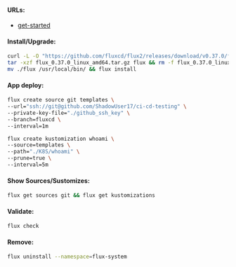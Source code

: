 #### URLs:
- [get-started](https://fluxcd.io/flux/get-started/)

#### Install/Upgrade:
```bash
curl -L -O "https://github.com/fluxcd/flux2/releases/download/v0.37.0/flux_0.37.0_linux_amd64.tar.gz" && \
tar -xzf flux_0.37.0_linux_amd64.tar.gz flux && rm -f flux_0.37.0_linux_amd64.tar.gz && \
mv ./flux /usr/local/bin/ && flux install
```

#### App deploy:
```bash
flux create source git templates \
--url="ssh://git@github.com/ShadowUser17/ci-cd-testing" \
--private-key-file="./github_ssh_key" \
--branch=fluxcd \
--interval=1m
```
```bash
flux create kustomization whoami \
--source=templates \
--path="./K8S/whoami" \
--prune=true \
--interval=5m
```

#### Show Sources/Sustomizes:
```bash
flux get sources git && flux get kustomizations
```

#### Validate:
```bash
flux check
```

#### Remove:
```bash
flux uninstall --namespace=flux-system
```
